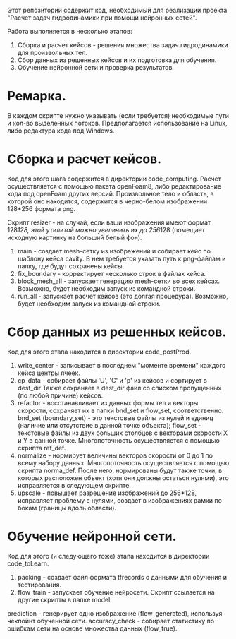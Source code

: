 Этот репозиторий содержит код, необходимый для реализации проекта 
"Расчет задач гидродинамики при помощи нейронных сетей".

Работа выполняется в несколько этапов:
1. Сборка и расчет кейсов - решения множества задач гидродинамики для произвольных тел.
2. Сбор данных из решенных кейсов и их подготовка для обучения.
3. Обучение нейронной сети и проверка результатов.

# Ремарка.
В каждом скрипте нужно указывать (если требуется) необходимые пути и кол-во выделенных потоков.
Предполагается использование на Linux, либо редактура кода под Windows.

# Сборка и расчет кейсов.
Код для этого шага содержится в директории code_computing.
Расчет осуществляется с помощью пакета openFoam8, либо редактирование кода под openFoam других версий.
Произвольное тело и область, в которой оно находится, содержится в черно-белом изображении 128*256 формата png.

Скрипт resizer - на случай, если ваши изображения имеют формат 128*128, этой утилитой
можно увеличить их до 256*128 (помещает исходную картинку на больший белый фон).

1. main - создает mesh-сетку из изображений и собирает кейс по шаблону кейса cavity.
В нем требуется указать путь к png-файлам и папку, где будут сохранены кейсы.
2. fix_boundary - корректирует несколько строк в файлах кейса.
3. block_mesh_all - запускает генерацию mesh-сетки во всех кейсах. 
Возможно, будет необходим запуск из командной строки.
4. run_all - запускает расчет кейсов (это долгая процедура).
Возможно, будет необходим запуск из командной строки.



# Сбор данных из решенных кейсов.
Код для этого этапа находится в директории code_postProd.

1. write_center - записывает в последнем "моменте времени" каждого кейса центры ячеек.
2. cp_data - собирает файлы 'U', 'C' и 'p' из кейсов и сортирует в dest_dir
Также сохраняет в dest_dir файл со списком пропущенных (по любой причине) кейсов.
3. refactor - восстанавливает из данных формы тел и векторы скорости, сохраняет их в папки bnd_set и flow_set, соответственно.
bnd_set (boundary_set) - это текстовые файлы из нулей и единиц (наличие или отсутствие в данной точке объекта);
flow_set - текстовые файлы из двух больших столбцов с векторами скорости X и Y в данной точке.
Многопоточность осуществляется с помощью скрипта ref_def.
4. normalize - нормирует величины векторов скорости от 0 до 1 по всему набору данных.
Многопоточность осуществляется с помощью скрипта norma_def.
После него, нормированы будут также точки, в которых расположен объект (хотя они должны остаться нулями),
это исправляется в следующем скрипте.
5. upscale - повышает разрешение изображений до 256*128, исправляет проблему с нулями,
создает в изображениях рамки по бокам (границы вдоль области).

# Обучение нейронной сети.
Код для этого (и следующего тоже) этапа находится в директории code_toLearn.

1. packing - создает файл формата tfrecords с данными для обучения и тестирования.
2. flow_train - запускает обучение нейросети.
Скрипт ссылается на другие скрипты в папке model.

prediction - генерирует одно изображение (flow_generated), используя чекпойнт обученной сети.
accuracy_check - собирает статистику по ошибкам сети на основе множества данных (flow_true).